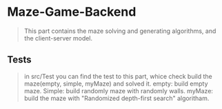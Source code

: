 # Maze-Game-Backend
> This part contains the maze solving and generating algorithms, and the client-server model.
## Tests
> in src/Test
 you can find the test to this part, whice check build the maze(empty, simple, myMaze) and solved it.
 empty: build empty maze.
 Simple: build randomly maze with randomly walls.
 myMaze: build the maze with "Randomized depth-first search" algoritham.
